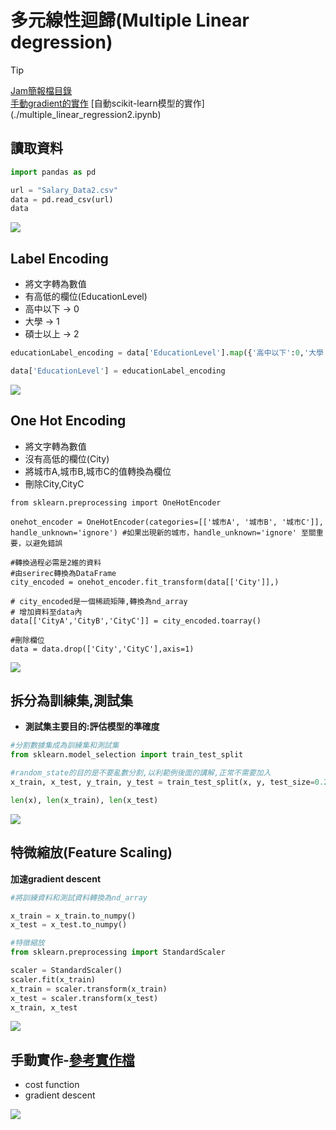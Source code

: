 # 多元線性迴歸(Multiple Linear degression)

> [!TIP]
> [Jam簡報檔目錄](./說明jam)  
> [手動gradient的實作](./multiple_linear_regression1.ipynb)
> [自動scikit-learn模型的實作] (./multiple_linear_regression2.ipynb)

## 讀取資料

```python
import pandas as pd

url = "Salary_Data2.csv"
data = pd.read_csv(url)
data
```

![](./images/pic1.png)

## Label Encoding
- 將文字轉為數值
- 有高低的欄位(EducationLevel)
- 高中以下 -> 0
- 大學 -> 1
- 碩士以上 -> 2


```python
educationLabel_encoding = data['EducationLevel'].map({'高中以下':0,'大學':1,'碩士以上':2})

data['EducationLevel'] = educationLabel_encoding
```

![](./images/pic2.png)

## One Hot Encoding
- 將文字轉為數值
- 沒有高低的欄位(City)
- 將城市A,城市B,城市C的值轉換為欄位
- 刪除City,CityC

```pyhton
from sklearn.preprocessing import OneHotEncoder

onehot_encoder = OneHotEncoder(categories=[['城市A', '城市B', '城市C']], handle_unknown='ignore') #如果出現新的城市，handle_unknown='ignore' 至關重要，以避免錯誤

#轉換過程必需是2維的資料
#由serirec轉換為DataFrame
city_encoded = onehot_encoder.fit_transform(data[['City']],)

# city_encoded是一個稀疏矩陣,轉換為nd_array
# 增加資料至data內
data[['CityA','CityB','CityC']] = city_encoded.toarray()

#刪除欄位
data = data.drop(['City','CityC'],axis=1)

```

![](./images/pic3.png)

## 拆分為訓練集,測試集
- **測試集主要目的:評估模型的準確度**

```python
#分割數據集成為訓練集和測試集
from sklearn.model_selection import train_test_split

#random_state的目的是不要亂數分割,以利範例後面的講解,正常不需要加入
x_train, x_test, y_train, y_test = train_test_split(x, y, test_size=0.2,random_state=76) #測試集佔20%,會return 個元素的tuple,

len(x), len(x_train), len(x_test)

```

![](./images/pic4.png)

## 特微縮放(Feature Scaling)

**加速gradient descent**

```python
#將訓練資料和測試資料轉換為nd_array

x_train = x_train.to_numpy()
x_test = x_test.to_numpy()
```

```python
#特徵縮放
from sklearn.preprocessing import StandardScaler

scaler = StandardScaler()
scaler.fit(x_train)
x_train = scaler.transform(x_train)
x_test = scaler.transform(x_test)
x_train, x_test
```

![](./images/pic6.png)


## 手動實作-[參考實作檔](./multiple_linear_regression1.ipynb)
- cost function
- gradient descent

![](./images/pic5.png)


